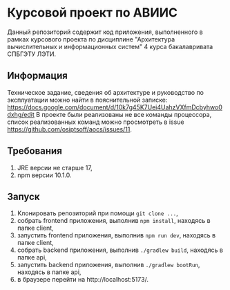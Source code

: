 # Курсовой проект по АВИИС
Данный репозиторий содержит код приложения, выполненного в рамках курсового проекта по дисциплине
"Архитектура вычислительных и информационных систем" 4 курса бакалавривата СПБГЭТУ ЛЭТИ.

## Информация
Техническое задание, сведения об архитектуре и руководство
по эксплуатации можно найти в пояснительной записке: https://docs.google.com/document/d/10k7g45K7Uei4UahzVXfmDcbyhwo0dxhg/edit
В проекте были реализованы не все команды процессора, список реализованных команд можно просмотреть
в issue https://github.com/osiptsoff/aocs/issues/11.

## Требования
1. JRE версии не старше 17,
2. npm версии 10.1.0.

## Запуск
1. Клонировать репозиторий при помощи `git clone ...`,
2. собрать frontend приложения, выполнив `npm install`, находясь в папке client,
3. запустить frontend приложения, выполнив `npm run dev`, находясь в папке client,
4. собрать backend приложения, выполнив `./gradlew build`, находясь в папке api,
5. запустить backend приложения, выполнив `./gradlew bootRun`, находясь в папке api,
6. в браузере перейти на http://localhost:5173/.

